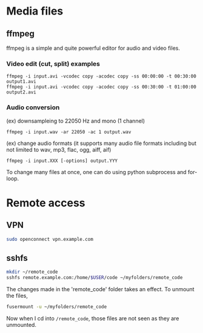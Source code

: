# Media files
## ffmpeg
ffmpeg is a simple and quite powerful editor for audio and video files.

### Video edit (cut, split) examples
```
ffmpeg -i input.avi -vcodec copy -acodec copy -ss 00:00:00 -t 00:30:00 output1.avi
ffmpeg -i input.avi -vcodec copy -acodec copy -ss 00:30:00 -t 01:00:00 output2.avi
```

### Audio conversion
(ex) downsampleing to 22050 Hz and mono (1 channel)
```
ffmpeg -i input.wav -ar 22050 -ac 1 output.wav
```
(ex) change audio formats (it supports many audio file formats including but not limited to wav, mp3, flac, ogg, aiff, aif)
```
ffmpeg -i input.XXX [-options] output.YYY
```
To change many files at once, one can do using python subprocess and for-loop.

# Remote access
## VPN
```bash
sudo openconnect vpn.example.com
```
## sshfs
```bash
mkdir ~/remote_code
sshfs remote.example.com:/home/$USER/code ~/myfolders/remote_code
```
The changes made in the 'remote_code' folder takes an effect. To unmount the files,
```bash
fusermount -u ~/myfolders/remote_code
```
Now when I cd into `/remote_code`, those files are not seen as they are unmounted.
